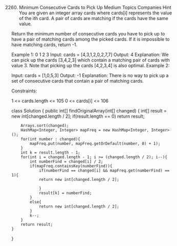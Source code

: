 2260. Minimum Consecutive Cards to Pick Up
Medium
Topics
Companies
Hint
You are given an integer array cards where cards[i] represents the value of the ith card. A pair of cards are matching if the cards have the same value.

Return the minimum number of consecutive cards you have to pick up to have a pair of matching cards among the picked cards. If it is impossible to have matching cards, return -1.

 

Example 1:
                0 1 2 3 
Input: cards = [4,3,1,2,0,2,7,7]
Output: 4
Explanation: We can pick up the cards [3,4,2,3] which contain a matching pair of cards with value 3. Note that picking up the cards [4,2,3,4] is also optimal.
Example 2:

Input: cards = [1,0,5,3]
Output: -1
Explanation: There is no way to pick up a set of consecutive cards that contain a pair of matching cards.
 

Constraints:

1 <= cards.length <= 105
0 <= cards[i] <= 106


class Solution {
    public int[] findOriginalArray(int[] changed) {
        int[] result = new int[changed.length / 2];
        if(result.length == 0) return  result;

        Arrays.sort(changed);
        HashMap<Integer, Integer> mapFreq = new HashMap<Integer, Integer>();
        for(int number : changed){
            mapFreq.put(number, mapFreq.getOrDefault(number, 0) + 1);
        }
        int k = result.length - 1;
        for(int i = changed.length - 1; i >= (changed.length / 2); i--){
            int numberFind = changed[i] / 2; 
            if(mapFreq.containsKey(numberFind)){
                if(numberFind == changed[i] && mapFreq.get(numberFind) == 1){
                return new int[changed.length / 2];
                    
                }
                result[k] = numberFind; 
            }
            else{
                return new int[changed.length / 2];
            }
            k--;
        }
        return result;
    }
}




